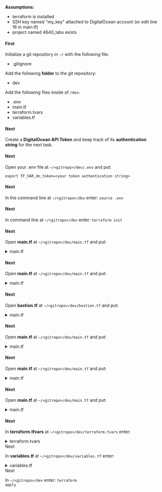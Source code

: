 <b>Assumptions:</b>
- terraform is installed 
- SSH key named "my_key" attached to DigitalOcean account (or edit line 16 in main.tf)
- project named 4640_labs exists

<h4>First</h4>

Initialize a git repository in ```~/``` with the following file:
- .gitignore

Add the following <b>folder</b> to the git repository:
- dev

Add the following files inside of ```/dev```:
- .env
- main.tf
- terraform.tvars
- variables.tf

<h4>Next</h4>

Create a <b>DigitalOcean API Token</b> and keep track of its <b>authentication string</b> for the next task.

<h4>Next</h4>

Open your .env file at ```~/<gitrepo>/dev/.env``` and put:
```
export TF_VAR_do_token=<your token authentication string>
```

<h4>Next</h4>

In the command line at ```~/<gitrepo>/dev``` enter: <code>source .env</code>

<h4>Next</h4>

In command line at ```~/<gitrepo>/dev``` enter: <code>terraform init</code>

<h4>Next</h4>

Open <b>main.tf</b> at ```~/<gitrepo>/dev/main.tf``` and put:


<details>
    <summary>
        main.tf
    </summary>

    

</details>

<h4>Next</h4>

Open <b>main.tf</b> at ```~/<gitrepo>/dev/main.tf``` and put:


<details>
    <summary>
        main.tf
    </summary>

    terraform {
        required_providers {
            digitalocean = {
                source  = "digitalocean/digitalocean"
                version = "~> 2.0"
            }
        }
    }

    # Configure the DigitalOcean Provider
    provider "digitalocean" {
        token = var.do_token
    }

</details>

<h4>Next</h4>

Open <b>bastion.tf</b> at ```~/<gitrepo>/dev/bastion.tf``` and put:


<details>
    <summary>
        main.tf
    </summary>

    # firewall for bastion server
    resource "digitalocean_firewall" "bastion" {
    
        #firewall name
        name = "ssh-bastion-firewall"

        # Droplets to apply the firewall to
        droplet_ids = [digitalocean_droplet.bastion.id]

        inbound_rule {
            protocol = "tcp"
            port_range = "22"
            source_addresses = var.destination_addresses
        }

        outbound_rule {
            protocol = "tcp"
            port_range = "22"
            destination_addresses = [digitalocean_vpc.web_vpc.ip_range]
        }

        outbound_rule {
            protocol = "icmp"
            destination_addresses = [digitalocean_vpc.web_vpc.ip_range]
        }
    }
    # Create a bastion server
    resource "digitalocean_droplet" "bastion" {
        image    = "rockylinux-9-x64"
        name     = "bastion-${var.region}"
        region   = var.region
        size     = "s-1vcpu-512mb-10gb"
        ssh_keys = [data.digitalocean_ssh_key.my_key.id]
        vpc_uuid = digitalocean_vpc.web_vpc.id
    }

    # Add bastion to existing 4640_labs project
    resource "digitalocean_project_resources" "project_attach_bastion" {
        project = data.digitalocean_project.lab_project.id
        resources = [digitalocean_droplet.bastion.urn]
    }

</details>

<h4>Next</h4>

Open <b>main.tf</b> at ```~/<gitrepo>/dev/main.tf``` and put:


<details>
    <summary>
        main.tf
    </summary>

    

</details>

<h4>Next</h4>

Open <b>main.tf</b> at ```~/<gitrepo>/dev/main.tf``` and put:


<details>
    <summary>
        main.tf
    </summary>

    

</details>

<h4>Next</h4>

Open <b>main.tf</b> at ```~/<gitrepo>/dev/main.tf``` and put:


<details>
    <summary>
        main.tf
    </summary>

    

</details>

<h4>Next</h4>

In <b>terraform.tfvars</b> at ```~/<gitrepo>/dev/terraform.tvars``` enter:

<details>
    <summary>
        terraform.tvars
    </summary>

    droplet_count = 3
</details

<h4>Next</h4>

In <b>variables.tf</b> at ```~/<gitrepo>/dev/variables.tf``` enter:

<details>
    <summary>
        variables.tf
    </summary>
    
    variable "do_token" {}

    variable "region" {
        type = string
        default = "sfo3"
    }

    variable "droplet_count" {
        type = number
        default = 2
    }
</details


<h4>Next</h4>

In ```~/<gitrepo>/dev``` enter: <code>terraform apply</code>



